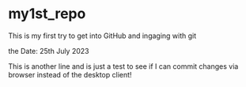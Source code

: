 # my1st_repo
This is my first try to get into GitHub and ingaging with git

the Date: 25th July 2023


This is another line and is just a test to see if I can commit changes via browser instead of the desktop client!

